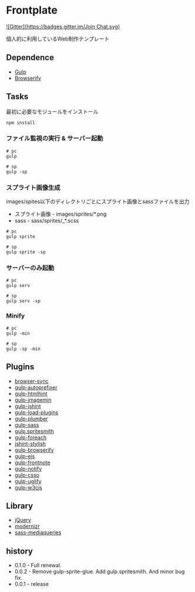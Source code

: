 # Frontplate
[![Gitter](https://badges.gitter.im/Join Chat.svg)](https://gitter.im/frontainer/frontplate?utm_source=badge&utm_medium=badge&utm_campaign=pr-badge&utm_content=badge)

個人的に利用しているWeb制作テンプレート

## Dependence

* [Gulp](http://gulpjs.com/)
* [Browserify](http://browserify.org/)

## Tasks

最初に必要なモジュールをインストール

    npm install

### ファイル監視の実行 & サーバー起動

```
# pc
gulp

# sp
gulp -sp
```

### スプライト画像生成

images/spites以下のディレクトリごとにスプライト画像とsassファイルを出力

* スプライト画像 - images/sprites/*.png
* sass - sass/sprites/_*.scss

```
# pc
gulp sprite

# sp
gulp sprite -sp
```

### サーバーのみ起動

```
# pc
gulp serv

# sp
gulp serv -sp
```

### Minify

```
# pc
gulp -min

# sp
gulp -sp -min
```

##  Plugins

* [browser-sync](https://github.com/shakyShane/browser-sync)
* [gulp-autoprefixer](https://www.npmjs.org/package/gulp-autoprefixer)
* [gulp-htmlhint](https://www.npmjs.org/package/gulp-htmlhint)
* [gulp-imagemin](https://www.npmjs.org/package/gulp-imagemin)
* [gulp-jshint](https://www.npmjs.org/package/gulp-jshint)
* [gulp-load-plugins](https://www.npmjs.org/package/gulp-load-plugins)
* [gulp-plumber](https://www.npmjs.org/package/gulp-plumber)
* [gulp-sass](https://www.npmjs.org/package/gulp-sass)
* [gulp.spritesmith](https://github.com/twolfson/gulp.spritesmith)
* [gulp-foreach](https://www.npmjs.org/package/gulp-foreach)
* [jshint-stylish](https://github.com/sindresorhus/jshint-stylish)
* [gulp-browserify](https://www.npmjs.org/package/gulp-browserify)
* [gulp-ejs](https://www.npmjs.org/package/gulp-ejs)
* [gulp-frontnote](https://www.npmjs.org/package/gulp-frontnote)
* [gulp-notify](https://www.npmjs.org/package/gulp-notify)
* [gulp-csso](https://www.npmjs.org/package/gulp-csso)
* [gulp-uglify](https://www.npmjs.org/package/gulp-uglify)
* [gulp-w3cjs](https://www.npmjs.org/package/gulp-w3cjs)


## Library
* [jQuery](http://jquery.com/)
* [modernizr](http://modernizr.com/)
* [sass-mediaqueries](https://github.com/paranoida/sass-mediaqueries)

## history
* 0.1.0 - Full renewal.
* 0.0.2 - Remove gulp-sprite-glue. Add gulp.spritesmith. And minor bug fix.
* 0.0.1 - release